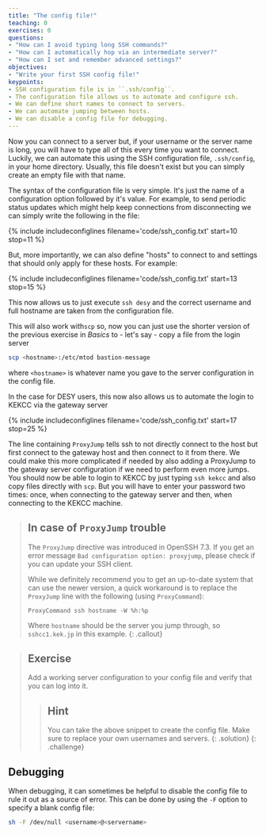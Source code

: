 ```yaml
---
title: "The config file!"
teaching: 0
exercises: 0
questions:
- "How can I avoid typing long SSH commands?"
- "How can I automatically hop via an intermediate server?"
- "How can I set and remember advanced settings?"
objectives:
- "Write your first SSH config file!"
keypoints:
- SSH configuration file is in ``.ssh/config``.
- The configuration file allows us to automate and configure ssh.
- We can define short names to connect to servers.
- We can automate jumping between hosts.
- We can disable a config file for debugging. 
---
```

Now you can connect to a server but, if your username or the server name
is long, you will have to type all of this every time you want to connect. Luckily, we can
automate this using the SSH configuration file, ``.ssh/config``, in your home
directory. Usually, this file doesn't exist but you can simply create an empty
file with that name.

The syntax of the configuration file is very simple. It's just the name of a
configuration option followed by it's value. For example, to send periodic
status updates which might help keep connections from disconnecting we can
simply write the following in the file:

{% include includeconfiglines filename='code/ssh_config.txt' start=10 stop=11 %}

But, more importantly, we can also define "hosts" to connect to and settings that
should only apply for these hosts. For example:

{% include includeconfiglines filename='code/ssh_config.txt' start=13 stop=15 %}

This now allows us to just execute ``ssh desy`` and the correct username and
full hostname are taken from the configuration file. 

This will also work with``scp`` so, now you can just use the shorter version of the previous exercise in *Basics*
to - let's say - copy a file from the login server

```bash
scp <hostname>:/etc/mtod bastion-message
```
where ``<hostname>`` is whatever name you gave to the server configuration in the config file.

In the case for DESY users, this now also allows us to automate the login to KEKCC via the gateway server

{% include includeconfiglines filename='code/ssh_config.txt' start=17 stop=25 %}

The line containing ``ProxyJump`` tells ssh to not directly connect to the host
but first connect to the gateway host and then connect to it from there. We could make
this more complicated if needed by also adding a ProxyJump to the gateway server
configuration if we need to perform even more jumps. 
You should now be able to
login to KEKCC by just typing ``ssh kekcc`` and also copy files directly with
``scp``. But you will have to enter your password two times: once, when
connecting to the gateway server and then, when connecting to the KEKCC machine.

> ## In case of `ProxyJump` trouble
> The `ProxyJump` directive was introduced in OpenSSH 7.3. If you get an
> error message `Bad configuration option: proxyjump`, please check if
> you can update your SSH client.
>
> While we definitely recommend you to get an up-to-date system that can use
> the newer version, a quick workaround is to replace the `ProxyJump` line
> with the following (using `ProxyCommand`):
>
> ```
> ProxyCommand ssh hostname -W %h:%p
> ```
> Where `hostname` should be the server you jump through, so
> `sshcc1.kek.jp` in this example.
{: .callout}

> ## Exercise
> Add a working server configuration to your config file and verify that
> you can log into it.
> > ## Hint
> > You can take the above snippet to create the config file. Make sure to replace
> > your own usernames and servers. 
> {: .solution}
{: .challenge}

  
## Debugging
  
When debugging, it can sometimes be helpful to disable the config file
to rule it out as a source of error. This can be done
by using the `-F` option to specify a blank config file:

```bash
sh -F /dev/null <username>@<servername>
```

